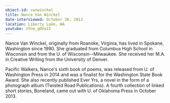 ```yaml
---
object-id: vanwinckel
title: Nance Van Winckel    
date-interviewed: October 30, 2013
location: Liberty Lake, WA
youtube: nYnm_gDVa1I
---
```


Nance Van Winckel, originally from Roanoke, Virginia, has lived in Spokane, Washington since 1990. She graduated from Columbus High School in Wisconsin and from the U. of Wisconsin--Milwaukee. She received her M.A. in Creative Writing from the University of Denver.

Pacific Walkers, Nance's sixth book of poems, was released from U. of Washington Press in 2014 and was a finalist for the Washington State Book Award. She also recently published Ever Yrs, a novel in the form of a photograph album (Twisted Road Publications). A fourth collection of linked short stories, Boneland, came out with U. of Oklahoma Press in October 2013.

